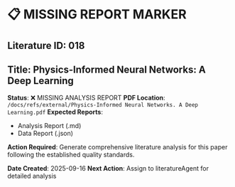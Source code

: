 # 📋 MISSING REPORT MARKER
## Literature ID: 018
## Title: Physics-Informed Neural Networks: A Deep Learning

**Status**: ❌ MISSING ANALYSIS REPORT
**PDF Location**: `/docs/refs/external/Physics-Informed Neural Networks. A Deep Learning.pdf`
**Expected Reports**:
- Analysis Report (.md)
- Data Report (.json)

**Action Required**: Generate comprehensive literature analysis for this paper following the established quality standards.

**Date Created**: 2025-09-16
**Next Action**: Assign to literatureAgent for detailed analysis